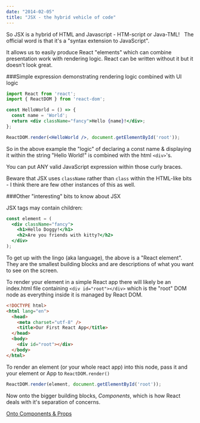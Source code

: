 ```yaml
---
date: "2014-02-05"
title: "JSX - the hybrid vehicle of code"
---
```

So JSX is a hybrid of HTML and Javascript - HTM-script or Java-TML! &nbsp;&nbsp;The official word is that it's a "syntax extension to JavaScript".

It allows us to easily produce React "elements" which can combine presentation work with rendering logic.  React can be written without
it but it doesn't look great.

###Simple expression demonstrating rendering logic combined with UI logic  

```jsx
import React from 'react';
import { ReactDOM } from 'react-dom';

const HelloWorld = () => {
  const name = 'World';
  return <div className="fancy">Hello {name}!</div>;
};

ReactDOM.render(<HelloWorld />, document.getElementById('root'));
```

So in the above example the "logic" of declaring a const name & displaying it within the string "Hello World!" is combined with the html `<div>`'s.  

You can put ANY valid JavaScript expression within those curly braces.

Beware that JSX uses `className` rather than `class` within the HTML-like bits - I think there are few other instances of this as well.

###Other "interesting" bits to know about JSX 

JSX tags may contain children:

```jsx
const element = (
  <div className="fancy">
    <h1>Hello Doggy!</h1>
    <h2>Are you friends with kitty?</h2>
  </div>
);
```

To get up with the lingo (aka language), the above is a "React element".  They are the smallest building blocks and are descriptions of what you want to see on the screen.  

To render your element in a simple React app there will likely be an index.html file containing `<div id="root"></div>` which is the "root" DOM node as everything inside it is managed by React DOM.  

```html
<!DOCTYPE html>
<html lang="en">
  <head>
    <meta charset="utf-8" />
    <title>Our First React App</title>
  </head>
  <body>
    <div id="root"></div>
  </body>
</html>
```

To render an element (or your whole react app) into this node, pass it and your element or App to `ReactDOM.render()`

```jsx
ReactDOM.render(element, document.getElementById('root'));
```

Now onto the bigger building blocks, *Components*, which is how React deals with it's separation of concerns.

[Onto Components & Props](/2-react-component-lesson/)






